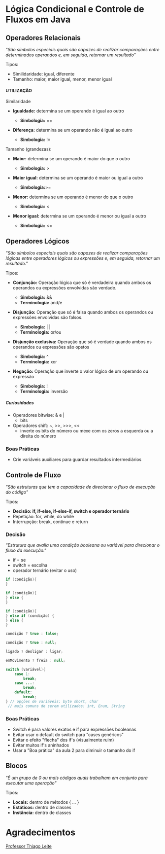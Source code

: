 # Lógica Condicional e Controle de Fluxos em Java
## Operadores Relacionais

*"São símbolos especiais quais são capazes de realizar comparações entre determinados operandos e, em seguida, retornar um resultado"*

Tipos:

- Similidaridade: igual, diferente
- Tamanho: maior, maior igual, menor, menor igual

#### UTILIZAÇÃO

Similaridade

- **Igualdade:** determina se um operando é igual ao outro
    - **Simbologia:** ==
    
- **Diferença:** determina se um operando não é igual ao outro
    - **Simbologia:** !=

Tamanho (grandezas):

- **Maior:** determina se um operando é maior do que o outro
    - **Simbologia:** >
    
- **Maior igual:** determina se um operando é maior ou igual a outro
    - **Simbologia:**>=
    
- **Menor:** determina se um operando é menor do que o outro
    - **Simbologia:** <
    
- **Menor igual:** determina se um operando é menor ou igual a outro
    - **Simbologia:** <=

## Operadores Lógicos

*"São símbolos especiais quais são capazes de realizar comparações lógicas entre operadores lógicos ou expressões e, em seguida, retornar um resultado."*

Tipos:

- **Conjunção:** Operação lógica que só é verdadeira quando ambos os operandos ou expressões envolvidas são verdade.
    - **Simbologia:** &&
    - **Terminologia:** and/e
    
- **Disjunção:** Operação que só é falsa quando ambos os operandos ou expressões envolvidas são falsos.
    - **Simbologia:** | |
    - **Terminologia:** or/ou
    
- **Disjunção exclusiva:** Operação que só é verdade quando ambos os operandos ou expressões são opstos
    - **Simbologia:** ^
    - **Terminologia:** xor
    
- **Negação:** Operação que inverte o valor lógico de um operando ou expressão
    - **Simbologia:** !
    - **Terminologia:** inversão

##### Curiosidades
- Operadores bitwise: & e | 
    - bits
- Operadores shift: ~, >>, >>>, <<
    - inverte os bits do número ou mexe com os zeros a esquerda ou a direita do número
    
### Boas Práticas

- Crie variáveis auxiliares para guardar resultados intermediários

## Controle de Fluxo

*"São estruturas que tem a capacidade de direcionar o fluxo de execução do código"*    

Tipos:

- **Decisão: if, if-else, if-else-if, switch e operador ternário**
- Repetição: for, while, do while
- Interrupção: break, continue e return

### Decisão

*"Estrutura que avalia uma condição booleana ou variável para direcionar o fluxo da execução."*

- if = se
- switch = escolha
- operador ternário (evitar o uso)

```java
if (condição){
}

if (condição){
} else {
}

if (condição){
} else if (condição) {
} else {
}
```
```java
condição ? true : false; 

condição ? true : null;

ligado ? desligar : ligar;

emMovimento ? freia : null;

```
```java
switch (variável){
    case 1:
        break;
    case ...:
        break;
    default:
        break;
} // opções de variáveis: byte short, char
 // mais comuns de serem utilizados: int, Enum, String
```
### Boas Práticas

- Switch é para valores exatos e if para expressões booleanas
- Evitar usar o default do switch para "cases genéricos"
- Evitar o efeito "flecha" dos if's (visualmente ruim)
- Evitar muitos if's aninhados
- Usar a "Boa prática" da aula 2 para diminuir o tamanho do if

## Blocos

*"É um grupo de 0 ou mais códigos quais trabalham em conjunto para executar uma operação"*

Tipos:

- **Locais:** dentro de métodos { ... }
- **Estáticos:** dentro de classes
- **Instância:** dentro de classes

# Agradecimentos

[Professor Thiago Leite](https://www.linkedin.com/in/thiago-leite-e-carvalho-1b337b127/)